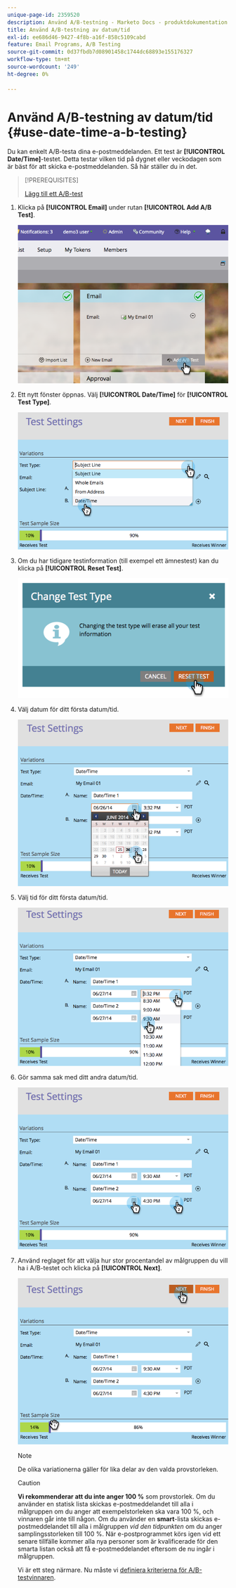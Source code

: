 ```yaml
---
unique-page-id: 2359520
description: Använd A/B-testning - Marketo Docs - produktdokumentation
title: Använd A/B-testning av datum/tid
exl-id: ee686d46-9427-4f8b-a16f-858c5109cabd
feature: Email Programs, A/B Testing
source-git-commit: 0d37fbdb7d08901458c1744dc68893e155176327
workflow-type: tm+mt
source-wordcount: '249'
ht-degree: 0%

---
```


# Använd A/B-testning av datum/tid {#use-date-time-a-b-testing}

Du kan enkelt A/B-testa dina e-postmeddelanden. Ett test är **[!UICONTROL Date/Time]**-testet. Detta testar vilken tid på dygnet eller veckodagen som är bäst för att skicka e-postmeddelanden. Så här ställer du in det.

>[!PREREQUISITES]
>
>[Lägg till ett A/B-test](/help/marketo/product-docs/email-marketing/email-programs/email-program-actions/email-test-a-b-test/add-an-a-b-test.md)
>

1. Klicka på **[!UICONTROL Email]** under rutan **[!UICONTROL Add A/B Test]**.

   ![](assets/image2014-9-12-15-3a41-3a3.png)

1. Ett nytt fönster öppnas. Välj **[!UICONTROL Date/Time]** för **[!UICONTROL Test Type]**.

   ![](assets/image2014-9-12-15-3a41-3a12.png)

1. Om du har tidigare testinformation (till exempel ett ämnestest) kan du klicka på **[!UICONTROL Reset Test]**.

   ![](assets/image2014-9-12-15-3a41-3a19.png)

1. Välj datum för ditt första datum/tid.

   ![](assets/image2014-9-12-15-3a41-3a26.png)

1. Välj tid för ditt första datum/tid.

   ![](assets/image2014-9-12-15-3a41-3a33.png)

1. Gör samma sak med ditt andra datum/tid.

   ![](assets/image2014-9-12-15-3a41-3a40.png)

1. Använd reglaget för att välja hur stor procentandel av målgruppen du vill ha i A/B-testet och klicka på **[!UICONTROL Next]**.

   ![](assets/image2014-9-12-15-3a41-3a53.png)

   >[!NOTE]
   >
   >De olika variationerna gäller för lika delar av den valda provstorleken.

   >[!CAUTION]
   >
   >**Vi rekommenderar att du inte anger 100 %** som provstorlek. Om du använder en statisk lista skickas e-postmeddelandet till alla i målgruppen om du anger att exempelstorleken ska vara 100 %, och vinnaren går inte till någon. Om du använder en **smart**-lista skickas e-postmeddelandet till alla i målgruppen _vid den tidpunkten_ om du anger samplingsstorleken till 100 %. När e-postprogrammet körs igen vid ett senare tillfälle kommer alla nya personer som är kvalificerade för den smarta listan också att få e-postmeddelandet eftersom de nu ingår i målgruppen.

   Vi är ett steg närmare. Nu måste vi [definiera kriterierna för A/B-testvinnaren](/help/marketo/product-docs/email-marketing/email-programs/email-program-actions/email-test-a-b-test/define-the-a-b-test-winner-criteria.md).
